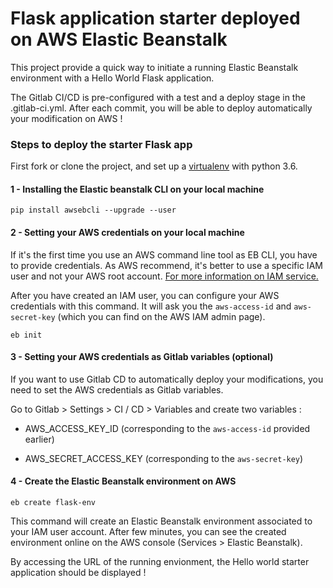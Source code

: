 # Flask application starter deployed on AWS Elastic Beanstalk

This project provide a quick way to initiate a running Elastic Beanstalk environment with a Hello World Flask application.

The Gitlab CI/CD is pre-configured with a test and a deploy stage in the .gitlab-ci.yml. After each commit, you will be able to deploy automatically your modification on AWS !

### Steps to deploy the starter Flask app

First fork or clone the project, and set up a [virtualenv](https://virtualenv.pypa.io/en/stable/) with python 3.6.

#### 1 - Installing the Elastic beanstalk CLI on your local machine

```
pip install awsebcli --upgrade --user
```

#### 2 - Setting your AWS credentials on your local machine

If it's the first time you use an AWS command line tool as EB CLI, you have to provide credentials. As AWS recommend, it's better to use a specific IAM user and not your AWS root account. 
[For more information on IAM service.](https://docs.aws.amazon.com/IAM/latest/UserGuide/introduction.html)

After you have created an IAM user, you can configure your AWS credentials with this command. It will ask you the `aws-access-id` and `aws-secret-key` (which you can find on the AWS IAM admin page).

```
eb init
```

#### 3 - Setting your AWS credentials as Gitlab variables (optional)

If you want to use Gitlab CD to automatically deploy your modifications, you need to set the AWS credentials as Gitlab variables.

Go to Gitlab > Settings > CI / CD > Variables and create two variables : 

- AWS_ACCESS_KEY_ID (corresponding to the `aws-access-id` provided earlier)

- AWS_SECRET_ACCESS_KEY (corresponding to the `aws-secret-key`)

#### 4 - Create the Elastic Beanstalk environment on AWS

```
eb create flask-env
```

This command will create an Elastic Beanstalk environment associated to your IAM user account. After few minutes, you can see the created environment online on the AWS console (Services > Elastic Beanstalk).

By accessing the URL of the running envionment, the Hello world starter application should be displayed !
